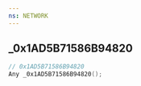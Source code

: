 ```yaml
---
ns: NETWORK
---
```

## _0x1AD5B71586B94820

```c
// 0x1AD5B71586B94820
Any _0x1AD5B71586B94820();
```

